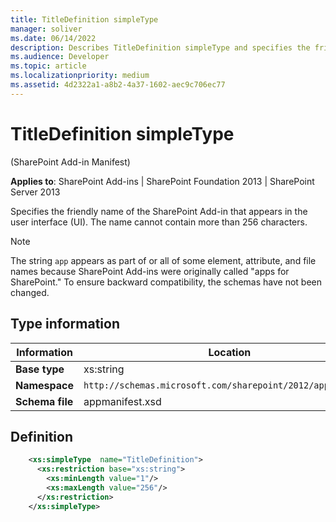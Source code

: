 ```yaml
---
title: TitleDefinition simpleType
manager: soliver
ms.date: 06/14/2022
description: Describes TitleDefinition simpleType and specifies the friendly name of the SharePoint Add-in that appears in the user interface (UI).
ms.audience: Developer
ms.topic: article
ms.localizationpriority: medium
ms.assetid: 4d2322a1-a8b2-4a37-1602-aec9c706ec77
---
```


# TitleDefinition simpleType

(SharePoint Add-in Manifest)

**Applies to**: SharePoint Add-ins | SharePoint Foundation 2013 | SharePoint Server 2013

Specifies the friendly name of the SharePoint Add-in that appears in the user interface (UI). The name cannot contain more than 256 characters.

> [!NOTE]
> The string `app` appears as part of or all of some element, attribute, and file names because SharePoint Add-ins were originally called "apps for SharePoint." To ensure backward compatibility, the schemas have not been changed.

## Type information

| Information | Location |
|---|---|
| **Base type**  | xs:string |
| **Namespace**  | `http://schemas.microsoft.com/sharepoint/2012/app/manifest` |
| **Schema file**  | appmanifest.xsd |

## Definition

```XML
    <xs:simpleType  name="TitleDefinition">
      <xs:restriction base="xs:string">
        <xs:minLength value="1"/>
        <xs:maxLength value="256"/>
      </xs:restriction>
    </xs:simpleType>
```
